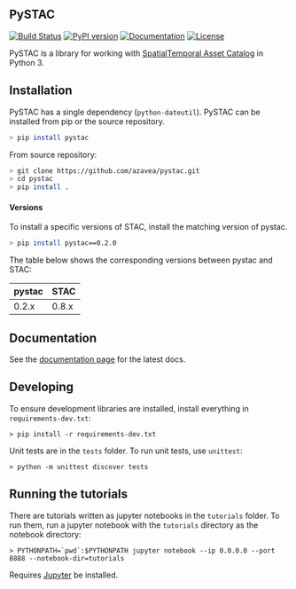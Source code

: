 ## PySTAC
[![Build Status](https://api.travis-ci.org/azavea/pystac.svg?branch=develop)](https://travis-ci.org/azavea/pystac)
[![PyPI version](https://badge.fury.io/py/pystac.svg)](https://badge.fury.io/py/pystac)
[![Documentation](https://readthedocs.org/projects/pystac/badge/?version=latest)](https://pystac.readthedocs.io/en/latest/)
[![License](https://img.shields.io/badge/License-Apache%202.0-blue.svg)](https://opensource.org/licenses/Apache-2.0)

PySTAC is a library for working with [SpatialTemporal Asset Catalog](https://stacgeo.org) in Python 3.

## Installation

PySTAC has a single dependency (`python-dateutil`).
PySTAC can be installed from pip or the source repository.

```bash
> pip install pystac
```

From source repository:

```bash
> git clone https://github.com/azavea/pystac.git
> cd pystac
> pip install .
```


#### Versions
To install a specific versions of STAC, install the matching version of pystac.

```bash
> pip install pystac==0.2.0
```

The table below shows the corresponding versions between pystac and STAC:

| pystac | STAC  |
| ------ | ----  |
| 0.2.x  | 0.8.x |

## Documentation

See the [documentation page](https://pystac.readthedocs.io/en/latest/) for the latest docs.

## Developing

To ensure development libraries are installed, install everything in `requirements-dev.txt`:

```
> pip install -r requirements-dev.txt
```

Unit tests are in the `tests` folder. To run unit tests, use `unittest`:

```
> python -m unittest discover tests
```

## Running the tutorials

There are tutorials written as jupyter notebooks in the `tutorials` folder. To run them, run a jupyter notebook with the `tutorials` directory as the notebook directory:

```
> PYTHONPATH=`pwd`:$PYTHONPATH jupyter notebook --ip 0.0.0.0 --port 8888 --notebook-dir=tutorials
```

Requires [Jupyter](https://jupyter.org/) be installed.
